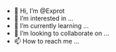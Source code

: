 - 👋 Hi, I’m @Exprot
- 👀 I’m interested in ...
- 🌱 I’m currently learning ...
- 💞️ I’m looking to collaborate on ...
- 📫 How to reach me ...

<!---
Exprot/Exprot is a ✨ special ✨ repository because its `README.md` (this file) appears on your GitHub profile.
You can click the Preview link to take a look at your changes.
--->
